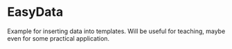 # EasyData
Example for inserting data into templates. Will be useful for teaching, maybe even for some practical application.
